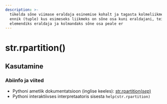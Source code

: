 ```yaml
---
description: >-
  tükelda sõne viimase eraldaja esinemise kohalt ja tagasta kolmeliikmeline
  ennik (tuple) kus esimeseks liikmeks on sõne osa kuni eraldajani, teiseks
  elemendiks eraldaja ja kolmandaks sõne osa peale er
---
```


# str.rpartition\(\)

## Kasutamine

### Abiinfo ja viited

* Pythoni ametlik dokumentatsioon \(inglise keeles\): [str.rpartition\(_sep_\)](https://docs.python.org/3/library/stdtypes.html#str.rpartition)
* Pythoni interaktiivses interpretaatoris sisesta `help(str.rpartition)`

